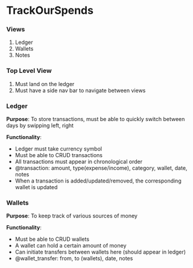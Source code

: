 # TrackOurSpends

### Views

1. Ledger
2. Wallets
3. Notes

### Top Level View

1. Must land on the ledger
2. Must have a side nav bar to navigate between views

### Ledger

**Purpose**: To store transactions, must be able to quickly switch between
days by swipping left, right

**Functionality**: 
* Ledger must take currency symbol 
* Must be able to CRUD transactions
* All transactions must appear in chronological order
* @transaction: amount, type(expense/income), category, wallet, date, notes
* When a transaction is added/updated/removed, the corresponding wallet is updated

### Wallets

**Purpose**: To keep track of various sources of money

**Functionality**: 
* Must be able to CRUD wallets
* A wallet can hold a certain amount of money
* Can initiate transfers between wallets here (should appear in ledger)
* @wallet_transfer: from, to (wallets), date, notes